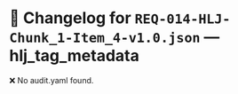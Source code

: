 # 📝 Changelog for `REQ-014-HLJ-Chunk_1-Item_4-v1.0.json` — **hlj_tag_metadata**

❌ No audit.yaml found.
